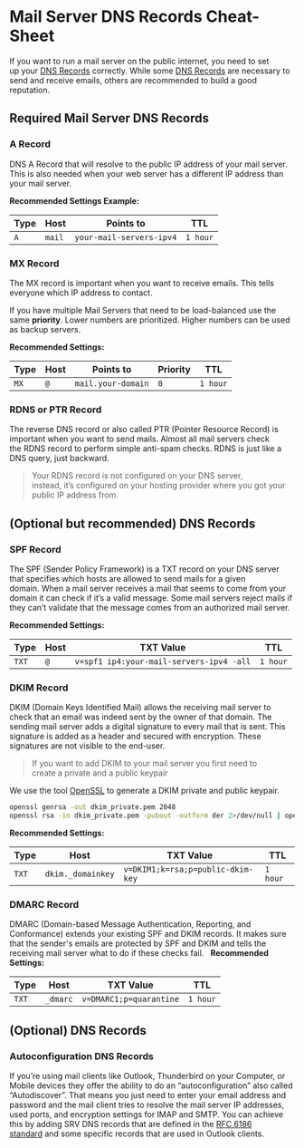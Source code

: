 # Mail Server DNS Records Cheat-Sheet

If you want to run a mail server on the public internet, you need to set up your [DNS Records](dns-record-types.md) correctly. While some [DNS Records](dns-record-types.md) are necessary to send and receive emails, others are recommended to build a good reputation.

## Required Mail Server DNS Records
### A Record
DNS A Record that will resolve to the public IP address of your mail server. This is also needed when your web server has a different IP address than your mail server.

**Recommended Settings Example:**

Type | Host | Points to | TTL
---|---|---|---
`A`|`mail`|`your-mail-servers-ipv4`|`1 hour`

### MX Record
The MX record is important when you want to receive emails. This tells everyone which IP address to contact.

If you have multiple Mail Servers that need to be load-balanced use the same **priority**. Lower numbers are prioritized. Higher numbers can be used as backup servers.

**Recommended Settings:**

Type | Host | Points to | Priority | TTL
---|---|---|---|---
`MX`|`@`|`mail.your-domain`|`0`|`1 hour`

### RDNS or PTR Record
The reverse DNS record or also called PTR (Pointer Resource Record) is important when you want to send mails. Almost all mail servers check the RDNS record to perform simple anti-spam checks. RDNS is just like a DNS query, just backward.

>Your RDNS record is not configured on your DNS server, instead, it’s configured on your hosting provider where you got your public IP address from.

## (Optional but recommended) DNS Records

### SPF Record
The SPF (Sender Policy Framework) is a TXT record on your DNS server that specifies which hosts are allowed to send mails for a given domain. When a mail server receives a mail that seems to come from your domain it can check if it’s a valid message. Some mail servers reject mails if they can’t validate that the message comes from an authorized mail server.

**Recommended Settings:**

Type | Host | TXT Value | TTL
---|---|---|---
`TXT`|`@`|`v=spf1 ip4:your-mail-servers-ipv4 -all`|`1 hour`

### DKIM Record
DKIM (Domain Keys Identified Mail) allows the receiving mail server to check that an email was indeed sent by the owner of that domain. The sending mail server adds a digital signature to every mail that is sent. This signature is added as a header and secured with encryption. These signatures are not visible to the end-user.

>If you want to add DKIM to your mail server you first need to create a private and a public keypair

We use the tool [OpenSSL](tools/openssl.md) to generate a DKIM private and public keypair.

```sh
openssl genrsa -out dkim_private.pem 2048
openssl rsa -in dkim_private.pem -pubout -outform der 2>/dev/null | openssl base64 -A
```

**Recommended Settings:**

Type | Host | TXT Value | TTL
---|---|---|---
`TXT`|`dkim._domainkey`|`v=DKIM1;k=rsa;p=public-dkim-key`|`1 hour`

### DMARC Record
DMARC (Domain-based Message Authentication, Reporting, and Conformance) extends your existing SPF and DKIM records. It makes sure that the sender's emails are protected by SPF and DKIM and tells the receiving mail server what to do if these checks fail.
 
**Recommended Settings:**

Type | Host | TXT Value | TTL
---|---|---|---
`TXT`|`_dmarc`|`v=DMARC1;p=quarantine`|`1 hour`

## (Optional) DNS Records
### Autoconfiguration DNS Records
If you’re using mail clients like Outlook, Thunderbird on your Computer, or Mobile devices they offer the ability to do an “autoconfiguration” also called “Autodiscover”. That means you just need to enter your email address and password and the mail client tries to resolve the mail server IP addresses, used ports, and encryption settings for IMAP and SMTP. You can achieve this by adding SRV DNS records that are defined in the [RFC 6186 standard](https://tools.ietf.org/html/rfc6186) and some specific records that are used in Outlook clients.